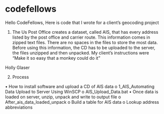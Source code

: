 codefellows
===========

Hello CodeFellows,
Here is code that I wrote for a client’s geocoding project
1.	The Us Post Office creates a dataset, called AIS, that has every address listed by the post office and carrier route. This information comes in zipped text files. There are no spaces in the files to store the most data. Before using this information, the CD has to be uploaded to the server, the files unzipped and then unpacked. My client’s instructions were “Make it so easy that a monkey could do it”

Holly Glaser

2.	Process

•	How to install software and upload a CD of AIS data
o	1_AIS_Automating Data Upload to Server Using WinSCP
o	AIS_Upload_Data.bat
•	Once data is loaded on server, unzip, unpack and write to output file
o	After_ais_data_loaded_unpack
o	Build a table for AIS data
o	Lookup address abbreviations


